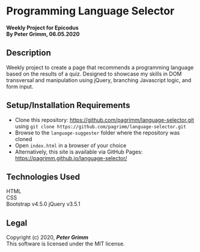# Programming Language Selector
**Weekly Project for Epicodus**  
**By Peter Grimm, 06.05.2020**

## Description

Weekly project to create a page that recommends a programming language based on the results of a quiz. Designed to showcase my skills in DOM transversal and manipulation using jQuery, branching Javascript logic, and form input.

## Setup/Installation Requirements

* Clone this repository: https://github.com/pagrimm/language-selector.git using `git clone https://github.com/pagrimm/language-selector.git` 
* Browse to the `language-suggester` folder where the repository was cloned
* Open `index.html` in a browser of your choice
* Alternatively, this site is available via GitHub Pages: https://pagrimm.github.io/language-selector/

## Technologies Used

HTML  
CSS  
Bootstrap v4.5.0
jQuery v3.5.1

## Legal

Copyright (c) 2020, **_Peter Grimm_**  
This software is licensed under the MIT license.